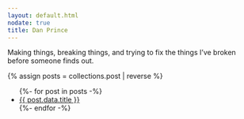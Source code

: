 ```yaml
---
layout: default.html
nodate: true
title: Dan Prince
---
```


Making things, breaking things, and trying to fix the things I’ve broken before someone finds out.

{% assign posts = collections.post | reverse %}

<ul>
  {%- for post in posts -%}
    <li>
      <a href="{{ post.url }}">{{ post.data.title }}</a>
    </li>
  {%- endfor -%}
</ul>

[kumu]: https://kumu.io
